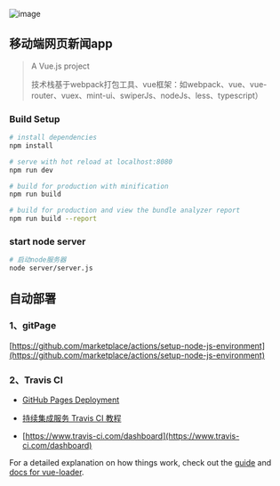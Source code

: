 ![image](https://user-images.githubusercontent.com/21302802/114269848-b24beb80-9a3b-11eb-9616-ab64805313b7.png)

## 移动端网页新闻app

> A Vue.js project
> 
> 技术栈基于webpack打包工具、vue框架：如webpack、vue、vue-router、vuex、mint-ui、swiperJs、nodeJs、less、typescript）

### Build Setup

``` bash
# install dependencies
npm install

# serve with hot reload at localhost:8080
npm run dev

# build for production with minification
npm run build

# build for production and view the bundle analyzer report
npm run build --report
```

### start node server

``` bash
# 启动node服务器
node server/server.js

```

## 自动部署

### 1、gitPage 
[https://github.com/marketplace/actions/setup-node-js-environment](https://github.com/marketplace/actions/setup-node-js-environment)


### 2、Travis CI

- [GitHub Pages Deployment](https://docs.travis-ci.com/user/deployment/pages/)

- [持续集成服务 Travis CI 教程](http://www.ruanyifeng.com/blog/2017/12/travis_ci_tutorial.html)

- [https://www.travis-ci.com/dashboard](https://www.travis-ci.com/dashboard)


For a detailed explanation on how things work, check out the [guide](http://vuejs-templates.github.io/webpack/) and [docs for vue-loader](http://vuejs.github.io/vue-loader).
